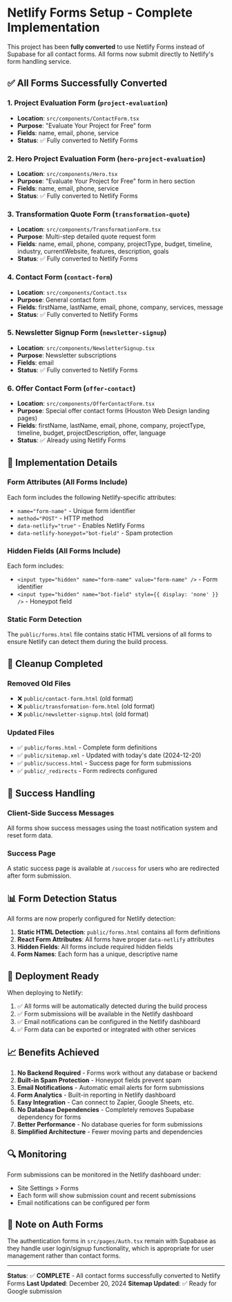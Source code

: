 # Netlify Forms Setup - Complete Implementation

This project has been **fully converted** to use Netlify Forms instead of Supabase for all contact forms. All forms now submit directly to Netlify's form handling service.

## ✅ All Forms Successfully Converted

### 1. Project Evaluation Form (`project-evaluation`)
- **Location**: `src/components/ContactForm.tsx`
- **Purpose**: "Evaluate Your Project for Free" form
- **Fields**: name, email, phone, service
- **Status**: ✅ Fully converted to Netlify Forms

### 2. Hero Project Evaluation Form (`hero-project-evaluation`)
- **Location**: `src/components/Hero.tsx`
- **Purpose**: "Evaluate Your Project for Free" form in hero section
- **Fields**: name, email, phone, service
- **Status**: ✅ Fully converted to Netlify Forms

### 3. Transformation Quote Form (`transformation-quote`)
- **Location**: `src/components/TransformationForm.tsx`
- **Purpose**: Multi-step detailed quote request form
- **Fields**: name, email, phone, company, projectType, budget, timeline, industry, currentWebsite, features, description, goals
- **Status**: ✅ Fully converted to Netlify Forms

### 4. Contact Form (`contact-form`)
- **Location**: `src/components/Contact.tsx`
- **Purpose**: General contact form
- **Fields**: firstName, lastName, email, phone, company, services, message
- **Status**: ✅ Fully converted to Netlify Forms

### 5. Newsletter Signup Form (`newsletter-signup`)
- **Location**: `src/components/NewsletterSignup.tsx`
- **Purpose**: Newsletter subscriptions
- **Fields**: email
- **Status**: ✅ Fully converted to Netlify Forms

### 6. Offer Contact Form (`offer-contact`)
- **Location**: `src/components/OfferContactForm.tsx`
- **Purpose**: Special offer contact forms (Houston Web Design landing pages)
- **Fields**: firstName, lastName, email, phone, company, projectType, timeline, budget, projectDescription, offer, language
- **Status**: ✅ Already using Netlify Forms

## 🔧 Implementation Details

### Form Attributes (All Forms Include)
Each form includes the following Netlify-specific attributes:
- `name="form-name"` - Unique form identifier
- `method="POST"` - HTTP method
- `data-netlify="true"` - Enables Netlify Forms
- `data-netlify-honeypot="bot-field"` - Spam protection

### Hidden Fields (All Forms Include)
Each form includes:
- `<input type="hidden" name="form-name" value="form-name" />` - Form identifier
- `<input type="hidden" name="bot-field" style={{ display: 'none' }} />` - Honeypot field

### Static Form Detection
The `public/forms.html` file contains static HTML versions of all forms to ensure Netlify can detect them during the build process.

## 🧹 Cleanup Completed

### Removed Old Files
- ❌ `public/contact-form.html` (old format)
- ❌ `public/transformation-form.html` (old format)
- ❌ `public/newsletter-signup.html` (old format)

### Updated Files
- ✅ `public/forms.html` - Complete form definitions
- ✅ `public/sitemap.xml` - Updated with today's date (2024-12-20)
- ✅ `public/success.html` - Success page for form submissions
- ✅ `public/_redirects` - Form redirects configured

## 🎯 Success Handling

### Client-Side Success Messages
All forms show success messages using the toast notification system and reset form data.

### Success Page
A static success page is available at `/success` for users who are redirected after form submission.

## 📊 Form Detection Status

All forms are now properly configured for Netlify detection:

1. **Static HTML Detection**: `public/forms.html` contains all form definitions
2. **React Form Attributes**: All forms have proper `data-netlify` attributes
3. **Hidden Fields**: All forms include required hidden fields
4. **Form Names**: Each form has a unique, descriptive name

## 🚀 Deployment Ready

When deploying to Netlify:
1. ✅ All forms will be automatically detected during the build process
2. ✅ Form submissions will be available in the Netlify dashboard
3. ✅ Email notifications can be configured in the Netlify dashboard
4. ✅ Form data can be exported or integrated with other services

## 📈 Benefits Achieved

1. **No Backend Required** - Forms work without any database or backend
2. **Built-in Spam Protection** - Honeypot fields prevent spam
3. **Email Notifications** - Automatic email alerts for form submissions
4. **Form Analytics** - Built-in reporting in Netlify dashboard
5. **Easy Integration** - Can connect to Zapier, Google Sheets, etc.
6. **No Database Dependencies** - Completely removes Supabase dependency for forms
7. **Better Performance** - No database queries for form submissions
8. **Simplified Architecture** - Fewer moving parts and dependencies

## 🔍 Monitoring

Form submissions can be monitored in the Netlify dashboard under:
- Site Settings > Forms
- Each form will show submission count and recent submissions
- Email notifications can be configured per form

## 📝 Note on Auth Forms

The authentication forms in `src/pages/Auth.tsx` remain with Supabase as they handle user login/signup functionality, which is appropriate for user management rather than contact forms.

---

**Status**: ✅ **COMPLETE** - All contact forms successfully converted to Netlify Forms
**Last Updated**: December 20, 2024
**Sitemap Updated**: ✅ Ready for Google submission 